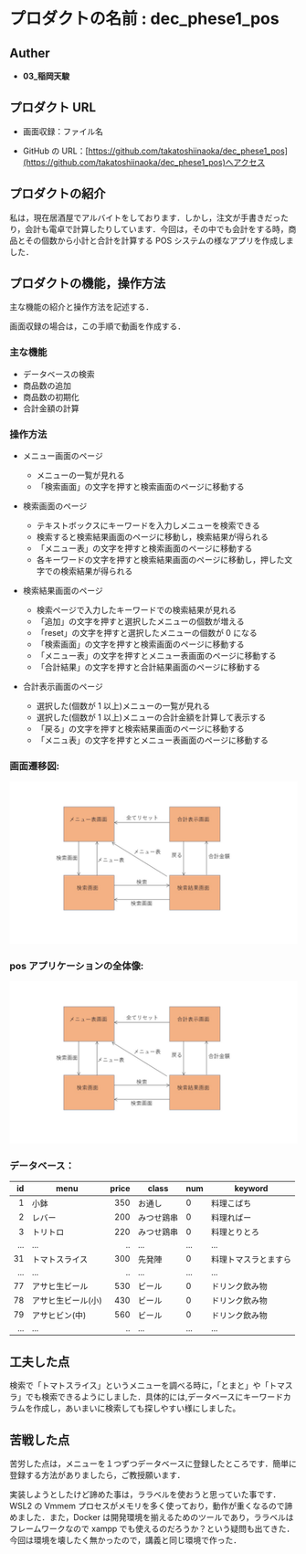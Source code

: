 # プロダクトの名前 : dec_phese1_pos

## Auther

- **03\_稲岡天駿**

## プロダクト URL

- 画面収録：ファイル名

- GitHub の URL：[https://github.com/takatoshiinaoka/dec_phese1_pos](https://github.com/takatoshiinaoka/dec_phese1_pos)へアクセス

## プロダクトの紹介

私は，現在居酒屋でアルバイトをしております．しかし，注文が手書きだったり，会計も電卓で計算したりしています．今回は，その中でも会計をする時，商品とその個数から小計と合計を計算する POS システムの様なアプリを作成しました．

## プロダクトの機能，操作方法

主な機能の紹介と操作方法を記述する．

画面収録の場合は，この手順で動画を作成する．

### 主な機能

- データベースの検索
- 商品数の追加
- 商品数の初期化
- 合計金額の計算

### 操作方法

- メニュー画面のページ

  - メニューの一覧が見れる
  - 「検索画面」の文字を押すと検索画面のページに移動する

- 検索画面のページ

  - テキストボックスにキーワードを入力しメニューを検索できる
  - 検索すると検索結果画面のページに移動し，検索結果が得られる
  - 「メニュー表」の文字を押すと検索画面のページに移動する
  - 各キーワードの文字を押すと検索結果画面のページに移動し，押した文字での検索結果が得られる

- 検索結果画面のページ

  - 検索ページで入力したキーワードでの検索結果が見れる
  - 「追加」の文字を押すと選択したメニューの個数が増える
  - 「reset」の文字を押すと選択したメニューの個数が 0 になる
  - 「検索画面」の文字を押すと検索画面のページに移動する
  - 「メニュー表」の文字を押すとメニュー表画面のページに移動する
  - 「合計結果」の文字を押すと合計結果画面のページに移動する

- 合計表示画面のページ
  - 選択した(個数が 1 以上)メニューの一覧が見れる
  - 選択した(個数が 1 以上)メニューの合計金額を計算して表示する
  - 「戻る」の文字を押すと検索結果画面のページに移動する
  - 「メニュ表」の文字を押すとメニュー表画面のページに移動する

### **画面遷移図:**

![pos](pos1.jpg "pos")

### **pos アプリケーションの全体像:**

![pos](pos1.jpg "pos")

### **データベース：**

|  id | menu               | price | class      | num | keyword              |
| --: | ------------------ | ----: | ---------- | --- | -------------------- |
|   1 | 小鉢               |   350 | お通し     | 0   | 料理こばち           |
|   2 | レバー             |   200 | みつせ鶏串 | 0   | 料理ればー           |
|   3 | トリトロ           |   220 | みつせ鶏串 | 0   | 料理とりとろ         |
| ... | ...                |    .. | ...        | ... | ...                  |
|  31 | トマトスライス     |   300 | 先発陣     | 0   | 料理トマスラとますら |
| ... | ...                |    .. | ...        | ... | ...                  |
|  77 | アサヒ生ビール     |   530 | ビール     | 0   | ドリンク飲み物       |
|  78 | アサヒ生ビール(小) |   430 | ビール     | 0   | ドリンク飲み物       |
|  79 | アサヒビン(中)     |   560 | ビール     | 0   | ドリンク飲み物       |
| ... | ...                |    .. | ...        | ... | ...                  |

## 工夫した点

検索で「トマトスライス」というメニューを調べる時に，「とまと」や「トマスラ」でも検索できるようにしました．具体的には,データベースにキーワードカラムを作成し，あいまいに検索しても探しやすい様にしました。

## 苦戦した点

苦労した点は，メニューを１つずつデータベースに登録したところです．簡単に登録する方法がありましたら，ご教授願います．

実装しようとしたけど諦めた事は，ララベルを使おうと思っていた事です．WSL2 の Vmmem プロセスがメモリを多く使っており，動作が重くなるので諦めました．また，Docker は開発環境を揃えるためのツールであり，ララベルはフレームワークなので xampp でも使えるのだろうか？という疑問も出てきた．今回は環境を壊したく無かったので，講義と同じ環境で作った．
